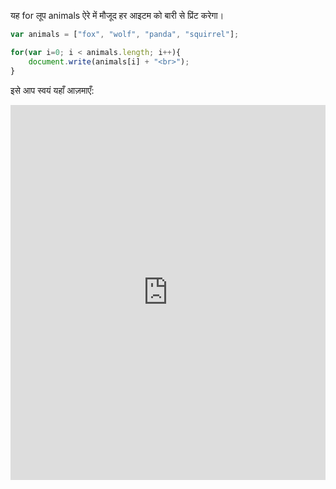 यह for लूप animals ऐरे में मौजूद हर आइटम को बारी से प्रिंट करेगा।

```JavaScript
var animals = ["fox", "wolf", "panda", "squirrel"];

for(var i=0; i < animals.length; i++){
    document.write(animals[i] + "<br>");
}
```

इसे आप स्वयं​ यहाँ आज़माएँ: 
<iframe src="https://trinket.io/embed/html/deb112ff78" width="100%" height="600" frameborder="0" marginwidth="0" marginheight="0" allowfullscreen mark="crwd-mark"></iframe>
